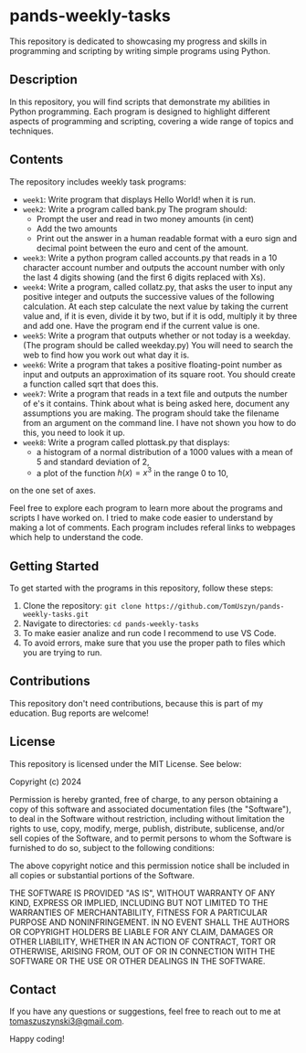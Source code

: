 # pands-weekly-tasks

This repository is dedicated to showcasing my progress and skills in programming and scripting by writing simple programs using Python.

## Description

In this repository, you will find scripts that demonstrate my abilities in Python programming. Each program is designed to highlight different aspects of programming and scripting, covering a wide range of topics and techniques. 

## Contents

The repository includes weekly task programs:

- `week1`: Write program that displays Hello World! when it is run.
- `week2`: Write a program called bank.py 
The program should:
    *  Prompt the user and read in two money amounts (in cent)
    *  Add the two amounts
    *  Print out the answer in a human readable format with a euro sign and decimal point between the euro and cent of the amount. 
- `week3`: Write a python program called accounts.py that reads in a 10 character account number and outputs the account number with only the last 4 digits showing (and the first 6 digits replaced with Xs).
- `week4`: Write a program, called collatz.py, that asks the user to input any positive integer and outputs the successive values of the following calculation. At each step calculate the next value by taking the current value and, if it is even, divide it by two, but if it is odd, multiply it by three and add one.
Have the program end if the current value is one.
- `week5`: Write a program that outputs whether or not today is a weekday. (The program should be called weekday.py)
You will need to search the web to find how you work out what day it is.
- `week6`: Write a program that takes a positive floating-point number as input and outputs an approximation of its square root. You should create a function called sqrt that does this.
- `week7`: Write a program that reads in a text file and outputs the number of e's it contains. Think about what is being asked here, document any assumptions you are making. The program should take the filename from an argument on the command line. I have not shown you how to do this, you need to look it up.
- `week8`: Write a program called plottask.py that displays:
   * a histogram of a normal distribution of a 1000 values with a mean of 5 and standard deviation of 2, 
   * a plot of the function  $h(x) = x^3$ in the range 0 to 10,
    
on the one set of axes.



Feel free to explore each program to learn more about the programs and scripts I have worked on. I tried to make code easier to understand by making a lot of comments. Each program includes referal links to webpages which help to understand the code.

## Getting Started

To get started with the programs in this repository, follow these steps:

1. Clone the repository: `git clone https://github.com/TomUszyn/pands-weekly-tasks.git`
2. Navigate to directories: `cd pands-weekly-tasks`
3. To make easier analize and run code I recommend to use VS Code.
4. To avoid errors, make sure that you use the proper path to files which you are trying to run.

## Contributions

This repository don't need contributions, because this is part of my education. Bug reports are welcome!

## License

This repository is licensed under the MIT License. See below:


Copyright (c) 2024 <copyright holder Tomasz Uszynski>

Permission is hereby granted, free of charge, to any person obtaining a copy
of this software and associated documentation files (the "Software"), to deal
in the Software without restriction, including without limitation the rights
to use, copy, modify, merge, publish, distribute, sublicense, and/or sell
copies of the Software, and to permit persons to whom the Software is
furnished to do so, subject to the following conditions:

The above copyright notice and this permission notice shall be included in all
copies or substantial portions of the Software.

THE SOFTWARE IS PROVIDED "AS IS", WITHOUT WARRANTY OF ANY KIND, EXPRESS OR
IMPLIED, INCLUDING BUT NOT LIMITED TO THE WARRANTIES OF MERCHANTABILITY,
FITNESS FOR A PARTICULAR PURPOSE AND NONINFRINGEMENT. IN NO EVENT SHALL THE
AUTHORS OR COPYRIGHT HOLDERS BE LIABLE FOR ANY CLAIM, DAMAGES OR OTHER
LIABILITY, WHETHER IN AN ACTION OF CONTRACT, TORT OR OTHERWISE, ARISING FROM,
OUT OF OR IN CONNECTION WITH THE SOFTWARE OR THE USE OR OTHER DEALINGS IN THE
SOFTWARE.

## Contact

If you have any questions or suggestions, feel free to reach out to me at [tomaszuszynski3@gmail.com](mailto:tomaszuszynski@gmail.com).

Happy coding!